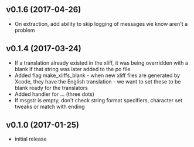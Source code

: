 v0.1.6 (2017-04-26)
-
* On extraction, add ability to skip logging of messages we know aren't a problem 

v0.1.4 (2017-03-24)
-
* If a translation already existed in the xliff, it was being overridden with a blank if that string was later added to the po file
*  Added flag make_xliffs_blank - when new xliff files are generated by Xcode, they have the English translation - we want to set these to be blank ready for the translators
* Added handler for … (three dots)
* If msgstr is empty, don't check string format specifiers, character set tweaks or match with ending

v0.1.0 (2017-01-25)
-
* initial release
